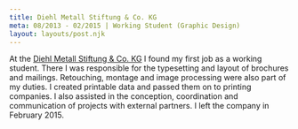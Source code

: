 ```yaml
---
title: Diehl Metall Stiftung & Co. KG
meta: 08/2013 - 02/2015 | Working Student (Graphic Design)
layout: layouts/post.njk
---
```


At the <a href="https://www.diehl.com/metall/" target="_blank" rel="noopener noreferrer">Diehl Metall Stiftung & Co. KG</a> I found my first job as a working student. There I was responsible for the typesetting and layout of brochures and mailings. Retouching, montage and image processing were also part of my duties. I created printable data and passed them on to printing companies. I also assisted in the conception, coordination and communication of projects with external partners. I left the company in February 2015.
